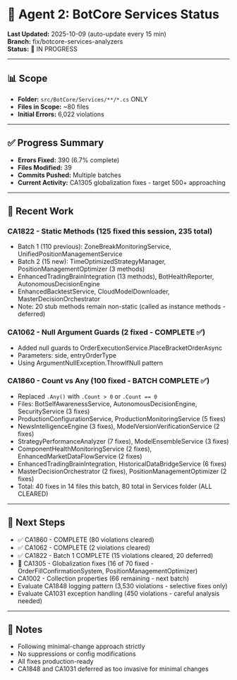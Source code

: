 # 🤖 Agent 2: BotCore Services Status

**Last Updated:** 2025-10-09 (auto-update every 15 min)  
**Branch:** fix/botcore-services-analyzers  
**Status:** 🔄 IN PROGRESS

---

## 📊 Scope
- **Folder:** `src/BotCore/Services/**/*.cs` ONLY
- **Files in Scope:** ~80 files
- **Initial Errors:** 6,022 violations

---

## ✅ Progress Summary
- **Errors Fixed:** 390 (6.7% complete)
- **Files Modified:** 39
- **Commits Pushed:** Multiple batches
- **Current Activity:** CA1305 globalization fixes - target 500+ approaching

---

## 📝 Recent Work

### CA1822 - Static Methods (125 fixed this session, 235 total)
- Batch 1 (110 previous): ZoneBreakMonitoringService, UnifiedPositionManagementService
- Batch 2 (15 new): TimeOptimizedStrategyManager, PositionManagementOptimizer (3 methods)
- EnhancedTradingBrainIntegration (13 methods), BotHealthReporter, AutonomousDecisionEngine
- EnhancedBacktestService, CloudModelDownloader, MasterDecisionOrchestrator
- Note: 20 stub methods remain non-static (called as instance methods - deferred)

### CA1062 - Null Argument Guards (2 fixed - COMPLETE ✅)
- Added null guards to OrderExecutionService.PlaceBracketOrderAsync
- Parameters: side, entryOrderType
- Using ArgumentNullException.ThrowIfNull pattern

### CA1860 - Count vs Any (100 fixed - BATCH COMPLETE ✅)
- Replaced `.Any()` with `.Count > 0` or `.Count == 0`
- Files: BotSelfAwarenessService, AutonomousDecisionEngine, SecurityService (3 fixes)
- ProductionConfigurationService, ProductionMonitoringService (5 fixes)
- NewsIntelligenceEngine (3 fixes), ModelVersionVerificationService (2 fixes)
- StrategyPerformanceAnalyzer (7 fixes), ModelEnsembleService (3 fixes)
- ComponentHealthMonitoringService (2 fixes), EnhancedMarketDataFlowService (2 fixes)
- EnhancedTradingBrainIntegration, HistoricalDataBridgeService (6 fixes)
- MasterDecisionOrchestrator (2 fixes), PositionManagementOptimizer (2 fixes)
- Total: 40 fixes in 14 files this batch, 80 total in Services folder (ALL CLEARED)

---

## 🎯 Next Steps
- ✅ CA1860 - COMPLETE (80 violations cleared)
- ✅ CA1062 - COMPLETE (2 violations cleared)
- ✅ CA1822 - Batch 1 COMPLETE (15 violations cleared, 20 deferred)
- 🔄 CA1305 - Globalization fixes (16 of 70 fixed - OrderFillConfirmationSystem, PositionManagementOptimizer)
- CA1002 - Collection properties (66 remaining - next batch)
- Evaluate CA1848 logging pattern (3,530 violations - selective fixes only)
- Evaluate CA1031 exception handling (450 violations - careful analysis needed)

---

## 📖 Notes
- Following minimal-change approach strictly
- No suppressions or config modifications
- All fixes production-ready
- CA1848 and CA1031 deferred as too invasive for minimal changes
